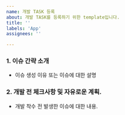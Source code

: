 ```yaml
---
name: 개발 TASK 등록
about: 개발 TASK를 등록하기 위한 template입니다.
title: ''
labels: 'App'
assignees: ''

---
```


### 1. 이슈 간략 소개
- 이슈 생성 이유 또는 이슈에 대한 설명

### 2. 개발 전 체크사항 및 자유로운 계획.
- 개발 착수 전 발생한 이슈에 대한 내용.


